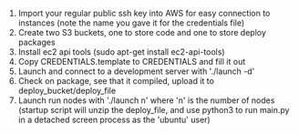 1.	Import your regular public ssh key into AWS for easy connection to instances
	(note the name you gave it for the credentials file)
1.	Create two S3 buckets, one to store code and one to store deploy packages
1.	Install ec2 api tools (sudo apt-get install ec2-api-tools)
1.	Copy CREDENTIALS.template to CREDENTIALS and fill it out
1.	Launch and connect to a development server with './launch -d'
1.	Check on package, see that it compiled, upload it to deploy_bucket/deploy_file
1.	Launch run nodes with './launch n' where 'n' is the number of nodes
	(startup script will unzip the deploy_file, and use python3 to run main.py
	in a detached screen process as the 'ubuntu' user)

